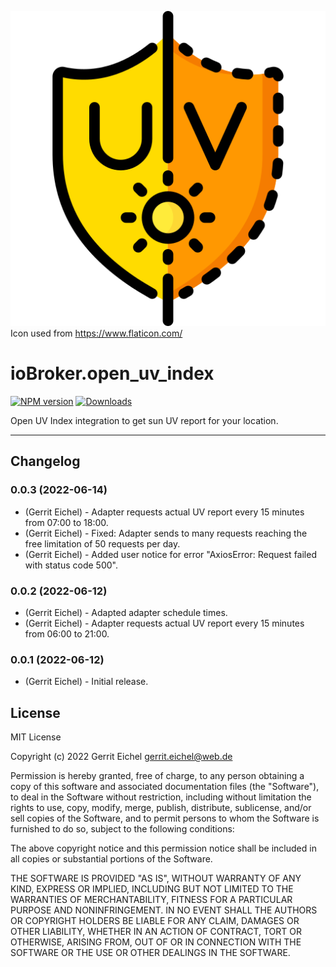 ![Logo](admin/open_uv_index.png)
Icon used from <https://www.flaticon.com/>

# ioBroker.open_uv_index

[![NPM version](https://img.shields.io/npm/v/iobroker.open_uv_index?style=flat-square)](https://www.npmjs.com/package/iobroker.open_uv_index)
[![Downloads](https://img.shields.io/npm/dm/iobroker.open_uv_index?label=npm%20downloads&style=flat-square)](https://www.npmjs.com/package/iobroker.open_uv_index)

Open UV Index integration to get sun UV report for your location.

**************************************************************************************************************

## Changelog
<!-- ### __WORK IN PROGRESS__ -->
### 0.0.3 (2022-06-14)
* (Gerrit Eichel) - Adapter requests actual UV report every 15 minutes from 07:00 to 18:00.
* (Gerrit Eichel) - Fixed: Adapter sends to many requests reaching the free limitation of 50 requests per day.
* (Gerrit Eichel) - Added user notice for error "AxiosError: Request failed with status code 500".

### 0.0.2 (2022-06-12)
* (Gerrit Eichel) - Adapted adapter schedule times.
* (Gerrit Eichel) - Adapter requests actual UV report every 15 minutes from 06:00 to 21:00.

### 0.0.1 (2022-06-12)
* (Gerrit Eichel) - Initial release.

## License
MIT License

Copyright (c) 2022 Gerrit Eichel <gerrit.eichel@web.de>

Permission is hereby granted, free of charge, to any person obtaining a copy
of this software and associated documentation files (the "Software"), to deal
in the Software without restriction, including without limitation the rights
to use, copy, modify, merge, publish, distribute, sublicense, and/or sell
copies of the Software, and to permit persons to whom the Software is
furnished to do so, subject to the following conditions:

The above copyright notice and this permission notice shall be included in all
copies or substantial portions of the Software.

THE SOFTWARE IS PROVIDED "AS IS", WITHOUT WARRANTY OF ANY KIND, EXPRESS OR
IMPLIED, INCLUDING BUT NOT LIMITED TO THE WARRANTIES OF MERCHANTABILITY,
FITNESS FOR A PARTICULAR PURPOSE AND NONINFRINGEMENT. IN NO EVENT SHALL THE
AUTHORS OR COPYRIGHT HOLDERS BE LIABLE FOR ANY CLAIM, DAMAGES OR OTHER
LIABILITY, WHETHER IN AN ACTION OF CONTRACT, TORT OR OTHERWISE, ARISING FROM,
OUT OF OR IN CONNECTION WITH THE SOFTWARE OR THE USE OR OTHER DEALINGS IN THE
SOFTWARE.